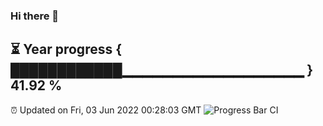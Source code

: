 ### Hi there 👋
⏳ Year progress { ████████████▁▁▁▁▁▁▁▁▁▁▁▁▁▁▁▁▁▁ } 41.92 %
---
⏰ Updated on Fri, 03 Jun 2022 00:28:03 GMT
![Progress Bar CI](https://github.com/Moyi321/Moyi321/workflows/Progress%20Bar%20CI/badge.svg)
